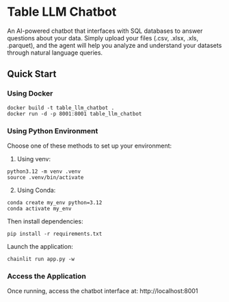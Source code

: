 # Table LLM Chatbot
An AI-powered chatbot that interfaces with SQL databases to answer questions about your data. Simply upload your files (.csv, .xlsx, .xls, .parquet), and the agent will help you analyze and understand your datasets through natural language queries.

## Quick Start

### Using Docker
```
docker build -t table_llm_chatbot .
docker run -d -p 8001:8001 table_llm_chatbot
```

### Using Python Environment
Choose one of these methods to set up your environment:

1. Using venv:
```
python3.12 -m venv .venv
source .venv/bin/activate
```

2. Using Conda:
```
conda create my_env python=3.12
conda activate my_env
```

Then install dependencies:
```
pip install -r requirements.txt
```

Launch the application:
```
chainlit run app.py -w
```

### Access the Application
Once running, access the chatbot interface at: http://localhost:8001